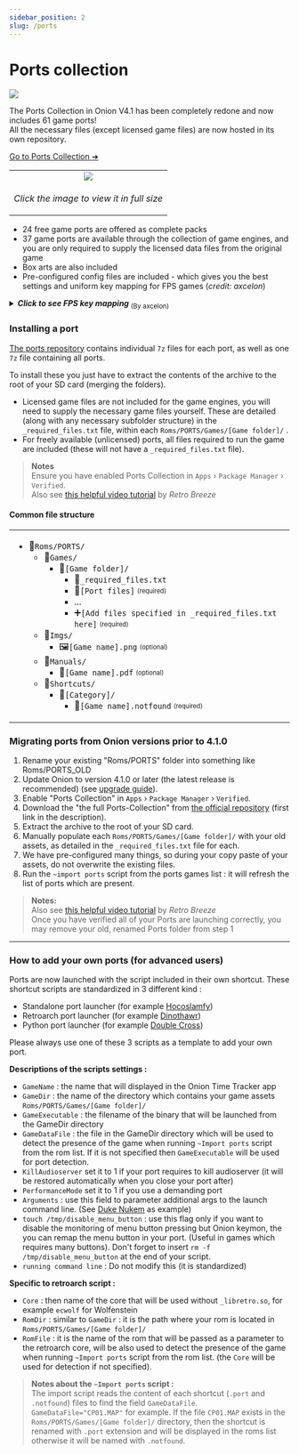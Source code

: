 ```yaml
---
sidebar_position: 2
slug: /ports
---
```



# Ports collection


*![](https://user-images.githubusercontent.com/98862735/177056415-02a5f05e-7e95-4184-900a-c0e7945d9207.png)*


The Ports Collection in Onion V4.1 has been completely redone and now includes 61 game ports!  
All the necessary files (except licensed game files) are now hosted in its own repository.

[Go to Ports Collection ➜](https://github.com/OnionUI/Ports-Collection)


<table align="center"><tr>
<td align="center"><a href="https://user-images.githubusercontent.com/44569252/227540219-bf2734a3-9686-45d9-a32e-6ad20aa56d07.png"><img src="https://user-images.githubusercontent.com/44569252/227540283-5551c998-7bc9-4a89-af96-ac7a3de7db98.png" /></a></td>
</tr><tr>
<td align="center" valign="top"><p><i>Click the image to view it in full size</i></p></td>
</tr></table>


- 24 free game ports are offered as complete packs
- 37 game ports are available through the collection of game engines, and you are only required to supply the licensed data files from the original game
- Box arts are also included
- Pre-configured config files are included - which gives you the best settings and uniform key mapping for FPS games (*credit: axcelon*)

<details>
<summary><i><b>Click to see FPS key mapping</b></i><sub> (By axcelon)</sub></summary> 
<table><td>

```
Generic Layout:
===============
L1                                    R1
Strafe left                           Strafe right                           
L2                                    R2
Previous weapon                           Next weapon


            ↑                                    X
       Move forward                           Interact

   ←                  →                  Y                  A
Turn left         Turn right         Shoot          Jump/Strafe/etc.

            ↓                                    B
        Move backward                            Run


         Select                              Start
         Map/other                           Pause

                           Menu
                           Quick switcher


-------------------------------------------------------------------------------------


Quake Layout:
=============
L1                                    R1
Strafe left                           Strafe right                           
L2                                    R2
Look up                                    Look down


            ↑                                    X
        Move forward                           Freelook

    ←                  →                Y                  A
 Turn left         Turn right         Shoot           Change weapon

            ↓                                    B
       Move backward                            Jump


         Select                                    Start
         Walk toggle                               Pause

                           Menu
                       Quick switcher

-------------------------------------------------------------------------------------


Duke3D Layout:
==============
L1                                    R1
Strafe left                           Strafe right                           
ALT
Map
L2                                    R2
Last weapon used                  Quick kick

ALT
Use inventory

            ↑                                    X
         Move forward                           Interact
         ALT                                    ALT
         Inventory right                        Aim up
   ←                  →                  Y                  A
   Turn left         Turn right         Shoot                  Crouch
   ALT                  ALT             ALT                  
   Prev. weapon         Next weapon     Center view
            ↓                                    B
        Move backward                           Jump
        ALT                                     ALT
        Inventory left                          Aim down


        Select                                    Start
       Modifier (ALT)                           Quickturn

                           Menu
                           Pause

```


<img src="https://user-images.githubusercontent.com/44569252/189995592-9d9e4702-e237-40a2-a0b7-b5e4578f0d7d.png" />
</td></table>
</details>


### Installing a port

[The ports repository](https://github.com/OnionUI/Ports-Collection) contains individual `7z` files for each port, as well as one `7z` file containing all ports.

To install these you just have to extract the contents of the archive to the root of your SD card (merging the folders).

* Licensed game files are not included for the game engines, you will need to supply the necessary game files yourself. These are detailed (along with any necessary subfolder structure) in the `_required_files.txt` file, within each `Roms/PORTS/Games/[Game folder]/` .  
* For freely available (unlicensed) ports, all files required to run the game are included (these will not have a `_required_files.txt` file).  

> **Notes**  
> Ensure you have enabled Ports Collection in `Apps` › `Package Manager` › `Verified`.   
> Also see [this helpful video tutorial](https://www.youtube.com/watch?v=ifBQ-1KC570) by _Retro Breeze_  


#### Common file structure

<table><td>

- 📁`Roms/PORTS/`
  - 📁`Games/`
    - 📁`[Game folder]/`
      - 📄`_required_files.txt`
      - 🎁`[Port files]` <sub><sup>(required)</sup></sub>
      - ...
      - ➕`[Add files specified in _required_files.txt here]` <sub><sup>(required)</sup></sub>
  - 📁`Imgs/`
    - 🖼️`[Game name].png` <sub><sup>(optional)</sup></sub>
  - 📁`Manuals/`
    - 📖`[Game name].pdf` <sub><sup>(optional)</sup></sub>
  - 📁`Shortcuts/`
    - 📁`[Category]/`
      - 📄`[Game name].notfound` <sub><sup>(required)</sup></sub>

</td></table>



### Migrating ports from Onion versions prior to 4.1.0

1. Rename your existing "Roms/PORTS" folder into something like Roms/PORTS_OLD  
2. Update Onion to version 4.1.0 or later (the latest release is recommended) (see [upgrade guide](installation#upgrading-from-stock-or-onion)).  
3. Enable "Ports Collection" in `Apps` › `Package Manager` › `Verified`.  
4. Download the "the full Ports-Collection" from [the official repository](https://github.com/OnionUI/Ports-Collection) (first link in the description).  
5. Extract the archive to the root of your SD card.  
6. Manually populate each `Roms/PORTS/Games/[Game folder]/` with your old assets, as detailed in the `_required_files.txt` file for each.  
7. We have pre-configured many things, so during your copy paste of your assets, do not overwrite the existing files.  
8. Run the `~import ports` script from the ports games list : it will refresh the list of ports which are present.  

> **Notes:**  
> Also see [this helpful video tutorial](https://www.youtube.com/watch?v=ifBQ-1KC570) by _Retro Breeze_  
> Once you have verified all of your Ports are launching correctly, you may remove your old, renamed Ports folder from step 1   
  
  
***
  

### How to add your own ports (for advanced users)  

Ports are now launched with the script included in their own shortcut.
These shortcut scripts are standardized in 3 different kind : 
* Standalone port launcher (for example [Hocoslamfy](https://github.com/OnionUI/Ports-Collection/blob/main/Hocoslamfy/Roms/PORTS/Shortcuts/Reflex/Hocoslamfy.notfound))
* Retroarch port launcher (for example [Dinothawr](https://github.com/OnionUI/Ports-Collection/blob/main/Dinothawr/Roms/PORTS/Shortcuts/Puzzle%20games/Dinothawr.notfound))
* Python port launcher (for example [Double Cross](https://github.com/OnionUI/Ports-Collection/blob/main/Double%20Cross%20v.2.0%20(PyGame)/Roms/PORTS/Shortcuts/Puzzle%20games/Double%20Cross%20v.2.0%20(PyGame).notfound))

Please always use one of these 3 scripts as a template to add your own port.


**Descriptions of the scripts settings :**

 * `GameName` : the name that will displayed in the Onion Time Tracker app  
 * `GameDir` : the name of the directory which contains your game assets `Roms/PORTS/Games/[Game folder]/`  
 * `GameExecutable` : the filename of the binary that will be launched from the GameDir directory  
 * `GameDataFile` : the file in the GameDir directory which will be used to detect the presence of the game when running `~Import ports` script from the rom list. If it is not specified then `GameExecutable` will be used for port detection.  
 * `KillAudioserver` set it to 1 if your port requires to kill audioserver (it will be restored automatically when you close your port after)  
 * `PerformanceMode` set it to 1 if you use a demanding port  
 * `Arguments` : use this field to parameter additional args to the launch command line. (See [Duke Nukem](https://github.com/OnionUI/Ports-Collection/blob/main/Duke%20nukem%203D%20(eduke32)/Roms/PORTS/Shortcuts/FPS%20-%20Duke%20Collection%20(eduke32)/Duke%20nukem%203D%20(eduke32).notfound) as example)  
 * `touch /tmp/disable_menu_button` : use this flag only if you want to disable the monitoring of menu button pressing but Onion keymon, the you can remap the menu button in your port. (Useful in games which requires many buttons). Don't forget to insert `rm -f /tmp/disable_menu_button` at the end of your script.  
 * `running command line` : Do not modify this (it is standardized)   


**Specific to retroarch script :**

 * `Core` : then name of the core that will be used without `_libretro.so`, for example `ecwolf` for Wolfenstein  
 * `RomDir` : similar to `GameDir` : it is the path where your rom is located in `Roms/PORTS/Games/[Game folder]/`  
 * `RomFile` : it is the name of the rom that will be passed as a parameter to the retroarch core, will be also used to detect the presence of the game when running `~Import ports` script from the rom list. (the `Core` will be used for detection if not specified).  


> **Notes about the `~Import ports` script :**  
> The import script reads the content of each shortcut (`.port` and `.notfound`) files to find the field `GameDataFile`.  
> `GameDataFile="CP01.MAP"` for example. If the file `CP01.MAP` exists in the `Roms/PORTS/Games/[Game folder]/` directory, then the shortcut is renamed with `.port` extension and will be displayed in the roms list otherwise it will be named with `.notfound`.  

